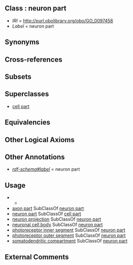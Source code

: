 
## Class : neuron part

 * *IRI* = http://purl.obolibrary.org/obo/GO_0097458
 * *Label* = neuron part

## Synonyms


## Cross-references


## Subsets


## Superclasses

 * [cell part](../../GO/64/GO_0044464.md)

## Equivalencies


## Other Logical Axioms


## Other Annotations

 * *[rdf-schema#label](../../el/rdf-schema#label.md)* = neuron part

## Usage

 * -
 * [axon part](../../GO/67/GO_0033267.md) SubClassOf [neuron part](../../GO/58/GO_0097458.md)
 * [neuron part](../../GO/58/GO_0097458.md) SubClassOf [cell part](../../GO/64/GO_0044464.md)
 * [neuron projection](../../GO/05/GO_0043005.md) SubClassOf [neuron part](../../GO/58/GO_0097458.md)
 * [neuronal cell body](../../GO/25/GO_0043025.md) SubClassOf [neuron part](../../GO/58/GO_0097458.md)
 * [photoreceptor inner segment](../../GO/17/GO_0001917.md) SubClassOf [neuron part](../../GO/58/GO_0097458.md)
 * [photoreceptor outer segment](../../GO/50/GO_0001750.md) SubClassOf [neuron part](../../GO/58/GO_0097458.md)
 * [somatodendritic compartment](../../GO/77/GO_0036477.md) SubClassOf [neuron part](../../GO/58/GO_0097458.md)

## External Comments

